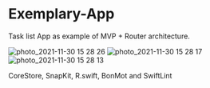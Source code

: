 # Exemplary-App

Task list App as example of MVP + Router architecture.

![photo_2021-11-30 15 28 26](https://user-images.githubusercontent.com/58626245/144047503-26567c15-5897-4c45-92c4-09d6e5ca254e.jpeg)
![photo_2021-11-30 15 28 17](https://user-images.githubusercontent.com/58626245/144047506-058bfac7-095f-4b52-a3b2-d8a53ca5a57f.jpeg)
![photo_2021-11-30 15 28 13](https://user-images.githubusercontent.com/58626245/144047507-2352c033-1821-4950-a9cd-ca515b5ea213.jpeg)

CoreStore, SnapKit, R.swift, BonMot and SwiftLint
